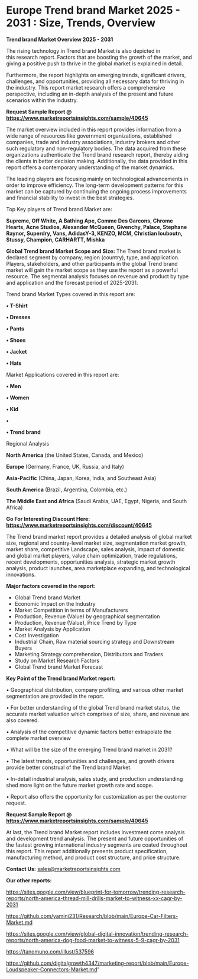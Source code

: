 # Europe Trend brand Market 2025 - 2031 : Size, Trends, Overview

<Strong> Trend brand Market Overview 2025 - 2031</strong>

The rising technology in Trend brand Market is also depicted in this research report. Factors that are boosting the growth of the market, and giving a positive push to thrive in the global market is explained in detail.

Furthermore, the report highlights on emerging trends, significant drivers, challenges, and opportunities, providing all necessary data for thriving in the industry. This report market research offers a comprehensive perspective, including an in-depth analysis of the present and future scenarios within the industry.

<strong>Request Sample Report @ <a href=https://www.marketreportsinsights.com/sample/40645>https://www.marketreportsinsights.com/sample/40645</a></strong>

The market overview included in this report provides information from a wide range of resources like government organizations, established companies, trade and industry associations, industry brokers and other such regulatory and non-regulatory bodies. The data acquired from these organizations authenticate the Trend brand research report, thereby aiding the clients in better decision making. Additionally, the data provided in this report offers a contemporary understanding of the market dynamics.

The leading players are focusing mainly on technological advancements in order to improve efficiency. The long-term development patterns for this market can be captured by continuing the ongoing process improvements and financial stability to invest in the best strategies.

Top Key players of Trend brand Market are:

<strong>Supreme, Off White, A Bathing Ape, Comme Des Garcons, Chrome Hearts, Acne Studios, Alexander McQueen, Givenchy, Palace, Stephane Raynor, Superdry, Vans, AdidasY-3, KENZO, MCM, Christian louboutn, Stussy, Champion, CARHARTT, Mishka</strong>

<strong><b>Global Trend brand Market Scope and Size:</b></strong>
The Trend brand market is declared segment by company, region (country), type, and application. Players, stakeholders, and other participants in the global Trend brand market will gain the market scope as they use the report as a powerful resource. The segmental analysis focuses on revenue and product by type and application and the forecast period of 2025-2031.

Trend brand Market Types covered in this report are:

<strong>•  T-Shirt

•  Dresses

•  Pants

•  Shoes

•  Jacket

•  Hats</strong>

Market Applications covered in this report are:

<strong>•  Men

•  Women

•  Kid

•  

•  Trend brand</strong> 

Regional Analysis

<strong>North America</strong> (the United States, Canada, and Mexico)

<strong>Europe</strong> (Germany, France, UK, Russia, and Italy)

<strong>Asia-Pacific</strong> (China, Japan, Korea, India, and Southeast Asia)

<strong>South America</strong> (Brazil, Argentina, Colombia, etc.)

<strong>The Middle East and Africa</strong> (Saudi Arabia, UAE, Egypt, Nigeria, and South Africa)

<strong>Go For Interesting Discount Here: <a href=https://www.marketreportsinsights.com/discount/40645>https://www.marketreportsinsights.com/discount/40645</a></strong>

The Trend brand market report provides a detailed analysis of global market size, regional and country-level market size, segmentation market growth, market share, competitive Landscape, sales analysis, impact of domestic and global market players, value chain optimization, trade regulations, recent developments, opportunities analysis, strategic market growth analysis, product launches, area marketplace expanding, and technological innovations.

<strong><b>Major factors covered in the report:</b></strong>
<ul>
  <li>Global Trend brand Market </li>
  <li>Economic Impact on the Industry</li>
  <li>Market Competition in terms of Manufacturers</li>
  <li>Production, Revenue (Value) by geographical segmentation</li>
  <li>Production, Revenue (Value), Price Trend by Type</li>
  <li>Market Analysis by Application</li>
  <li>Cost Investigation</li>
  <li>Industrial Chain, Raw material sourcing strategy and Downstream Buyers</li>
  <li>Marketing Strategy comprehension, Distributors and Traders</li>
  <li>Study on Market Research Factors</li>
  <li>Global Trend brand Market Forecast</li>
</ul>

<strong><b>Key Point of the Trend brand Market report:</b></strong>

• Geographical distribution, company profiling, and various other market segmentation are provided in the report.

• For better understanding of the global Trend brand market status, the accurate market valuation which comprises of size, share, and revenue are also covered.

• Analysis of the competitive dynamic factors better extrapolate the complete market overview

• What will be the size of the emerging Trend brand market in 2031?

• The latest trends, opportunities and challenges, and growth drivers provide better construal of the Trend brand Market.

• In-detail industrial analysis, sales study, and production understanding shed more light on the future market growth rate and scope.

• Report also offers the opportunity for customization as per the customer request.

<strong>Request Sample Report @ <a href=https://www.marketreportsinsights.com/sample/40645>https://www.marketreportsinsights.com/sample/40645</a></strong>

At last, the Trend brand Market report includes investment come analysis and development trend analysis. The present and future opportunities of the fastest growing international industry segments are coated throughout this report. This report additionally presents product specification, manufacturing method, and product cost structure, and price structure.

<strong>Contact Us:</strong>
sales@marketreportsinsights.com

<strong>Our other reports:</strong>

<a href=https://sites.google.com/view/blueprint-for-tomorrow/trending-research-reports/north-america-thread-mill-drills-market-to-witness-xx-cagr-by-2031>https://sites.google.com/view/blueprint-for-tomorrow/trending-research-reports/north-america-thread-mill-drills-market-to-witness-xx-cagr-by-2031</a>

<a href=https://github.com/yamini231/Research/blob/main/Europe-Car-Filters-Market.md>https://github.com/yamini231/Research/blob/main/Europe-Car-Filters-Market.md</a>

<a href=https://sites.google.com/view/global-digital-innovation/trending-research-reports/north-america-dog-food-market-to-witness-5-9-cagr-by-2031>https://sites.google.com/view/global-digital-innovation/trending-research-reports/north-america-dog-food-market-to-witness-5-9-cagr-by-2031</a>

<a href=https://tanomuno.com/illust/537596>https://tanomuno.com/illust/537596</a>

<a href=https://github.com/digitalgrowth4347/marketing-report/blob/main/Europe-Loudspeaker-Connectors-Market.md>https://github.com/digitalgrowth4347/marketing-report/blob/main/Europe-Loudspeaker-Connectors-Market.md</a>"
